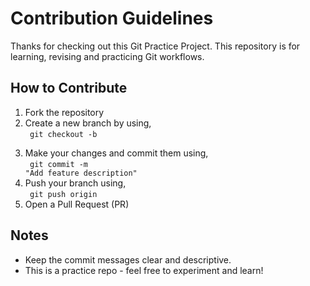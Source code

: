 # Contribution Guidelines

Thanks for checking out this Git Practice Project.
This repository is for learning, revising and practicing Git workflows.

## How to Contribute

1. Fork the repository
2. Create a new branch by using, <br>
<code> git checkout -b <feature-name> </code>
3. Make your changes and commit them using, <br>
<code> git commit -m "Add feature description" </code>
4. Push your branch using, <br>
<code> git push origin <feature-name> </code>
5. Open a Pull Request (PR)

## Notes
- Keep the commit messages clear and descriptive.
- This is a practice repo - feel free to experiment and learn!